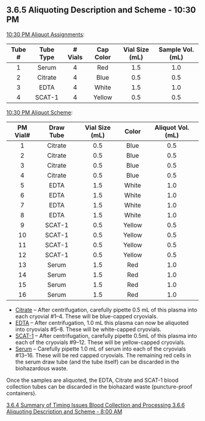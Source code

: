 ## 3.6.5 Aliquoting Description and Scheme - 10:30 PM

<u>10:30 PM Aliquot Assignments</u>:

| Tube #  | Tube Type | # Vials | Cap Color | Vial Size (mL) | Sample Vol. (mL) |
|:-------:|:---------:|:-------:|:---------:|:--------------:|:----------------:|
| 1       | Serum     | 4       | Red       | 1.5            | 1.0              |
| 2       | Citrate   | 4       | Blue      | 0.5            | 0.5              |
| 3       | EDTA      | 4       | White     | 1.5            | 1.0              |
| 4       | SCAT-1    | 4       | Yellow    | 0.5            | 0.5              |

<u>10:30 PM Aliquot Scheme</u>:

| PM Vial# | Draw Tube | Vial Size (mL) | Color  | Aliquot Vol. (mL) |
|:--------:|:---------:|:--------------:|:------:|:-----------------:|
| 1        | Citrate   | 0.5            | Blue   | 0.5               |
| 2        | Citrate   | 0.5            | Blue   | 0.5               |
| 3        | Citrate   | 0.5            | Blue   | 0.5               |
| 4        | Citrate   | 0.5            | Blue   | 0.5               |
| 5        | EDTA      | 1.5            | White  | 1.0               |
| 6        | EDTA      | 1.5            | White  | 1.0               |
| 7        | EDTA      | 1.5            | White  | 1.0               |
| 8        | EDTA      | 1.5            | White  | 1.0               |
| 9        | SCAT-1    | 0.5            | Yellow | 0.5               |
| 10       | SCAT-1    | 0.5            | Yellow | 0.5               |
| 11       | SCAT-1    | 0.5            | Yellow | 0.5               |
| 12       | SCAT-1    | 0.5            | Yellow | 0.5               |
| 13       | Serum     | 1.5            | Red    | 1.0               |
| 14       | Serum     | 1.5            | Red    | 1.0               |
| 15       | Serum     | 1.5            | Red    | 1.0               |
| 16       | Serum     | 1.5            | Red    | 1.0               |

* <u>Citrate</u> – After centrifugation, carefully pipette 0.5 mL of this plasma into each cryovial #1–4.  These will be blue-capped cryovials.
* <u>EDTA</u> – After centrifugation, 1.0 mL this plasma can now be aliquoted into cryovials #5–8. These will be white-capped cryovials.
* <u>SCAT-1</u> – After centrifugation, carefully pipette 0.5mL of this plasma into each of the cryovials #9–12. These will be yellow-capped cryovials.
* <u>Serum</u> – Carefully pipette 1.0 mL of serum into each of the cryovials #13–16.  These will be red capped cryovials.  The remaining red cells in the serum draw tube (and the tube itself) can be discarded in the biohazardous waste.

Once the samples are aliquoted, the EDTA, Citrate and SCAT-1 blood collection tubes can be discarded in the biohazard waste (puncture-proof containers).

<div class="center">
<div class="btn-group">
  <a href=":pages_path:/manuals/blood-collection-processing/3-06-04-summary-timing-issues.md" class="btn btn-default">
    <span class="glyphicon glyphicon-chevron-left"></span>
    3.6.4 Summary of Timing Issues
  </a>

  <a href=":pages_path:/manuals/blood-collection-processing" class="btn btn-default">
    <span class="glyphicon glyphicon-chevron-up"></span>
    Blood Collection and Processing
  </a>

  <a href=":pages_path:/manuals/blood-collection-processing/3-06-06-aliquoting-description-800AM.md" class="btn btn-success">
    3.6.6 Aliquoting Description and Scheme - 8:00 AM
    <span class="glyphicon glyphicon-chevron-right"></span>
  </a>
</div>
</div>
